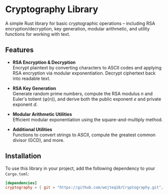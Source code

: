 # Cryptography Library

A simple Rust library for basic cryptographic operations – including RSA encryption/decryption, key generation, modular arithmetic, and utility functions for working with text.

## Features

- **RSA Encryption & Decryption**  
  Encrypt plaintext by converting characters to ASCII codes and applying RSA encryption via modular exponentiation. Decrypt ciphertext back into readable text.

- **RSA Key Generation**  
  Generate random prime numbers, compute the RSA modulus *n* and Euler's totient (φ(n)), and derive both the public exponent *e* and private exponent *d*.

- **Modular Arithmetic Utilities**  
  Efficient modular exponentiation using the square-and-multiply method.

- **Additional Utilities**  
  Functions to convert strings to ASCII, compute the greatest common divisor (GCD), and more.

## Installation

To use this library in your project, add the following dependency to your `Cargo.toml`:

```toml
[dependencies]
cryptography = { git = "https://github.com/wojteq18/Cryptography.git", branch = "master" }
